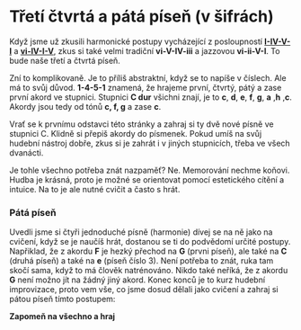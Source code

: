 # Třetí čtvrtá a pátá píseň \(v šifrách\)

Když jsme už zkusili harmonické postupy vycházející z posloupností [**I-IV-V-I**](./prvni-pisen.md) a [**vi-IV-I-V**](./druha-pien.md), zkus si také velmi tradiční **vi-V-IV-iii** a jazzovou **vi-ii-V-I**. To bude naše třetí a čtvrtá píseň.

Zní to komplikovaně. Je to příliš abstraktní, když se to napíše v číslech. Ale má to svůj důvod. **1-4-5-1** znamená, že hrajeme první, čtvrtý, pátý a zase první akord ve stupnici. Stupnici **C dur** všichni znají, je to **c**, **d**, **e**, **f**, **g**, **a** ,**h** ,**c**. Akordy jsou tedy od tónů **c, f, g** a zase **c**.

Vrať se k prvnímu odstavci této stránky a zahraj si ty dvě nové písně ve stupnici C. Klidně si přepiš akordy do písmenek. Pokud umíš na svůj hudební nástroj dobře, zkus si je zahrát i v jiných stupnicích, třeba ve všech dvanácti.  
  
Je tohle všechno potřeba znát nazpaměť? Ne. Memorování nechme koňovi. Hudba je krásná, proto je možné se orientovat pomocí estetického cítění a intuice. Na to je ale nutné cvičit a často s hrát.

### Pátá píseň

Uvedli jsme si čtyři jednoduché písně \(harmonie\) dívej se na ně jako na cvičení, když se je naučíš hrát, dostanou se ti do podvědomí určité postupy. Napřiklad, že z akordu **F** je hezký přechod na **G** \(prvni píseň\), ale také na **C** \(druhá píseň\) a také na **e** \(píseň číslo 3\). Není potřeba to znát, ruka tam skočí sama, když to má člověk natrénováno. Nikdo také neříká, že z akordu **G** není možno jít na žádný jiný akord. Konec konců je to kurz hudební improvizace, proto vem vše, co jsme dosud dělali jako cvičení a zahraj si pátou píseň tímto postupem:  
  
**Zapomeň na všechno a hraj**







